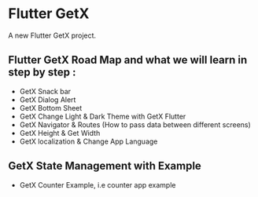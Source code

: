# Flutter GetX

A new Flutter GetX project.

## Flutter GetX Road Map and what we will learn in step by step :

- GetX Snack bar
- GetX Dialog Alert
- GetX Bottom Sheet
- GetX Change Light & Dark Theme with GetX Flutter
- GetX Navigator & Routes (How to pass data between different screens)
- GetX Height & Get Width
- GetX localization & Change App Language

## GetX State Management with Example

- GetX Counter Example, i.e counter app example